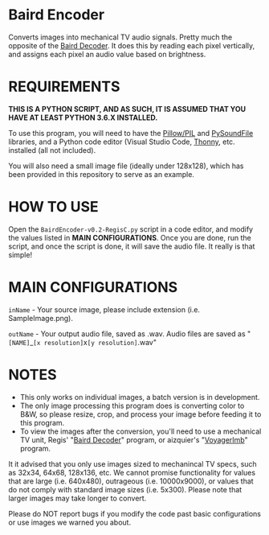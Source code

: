 # Baird Encoder
Converts images into mechanical TV audio signals. Pretty much the opposite of the [Baird Decoder](https://github.com/RegisCasey/Baird-Decoder).
It does this by reading each pixel vertically, and assigns each pixel an audio value based on brightness.

# REQUIREMENTS
**THIS IS A PYTHON SCRIPT, AND AS SUCH, IT IS ASSUMED THAT YOU HAVE AT LEAST PYTHON 3.6.X INSTALLED.**

To use this program, you will need to have the [Pillow/PIL](https://pypi.org/project/Pillow/) and [PySoundFile](https://pypi.org/project/PySoundFile/) libraries,  and a Python code editor (Visual Studio Code, [Thonny](https://thonny.org/), etc. installed (all not included).

You will also need a small image file (ideally under 128x128), which has been provided in this repository to serve as an example.

# HOW TO USE
Open the `BairdEncoder-v0.2-RegisC.py` script in a code editor, and modify the values listed in **MAIN CONFIGURATIONS**. Once you are done, run the script, and once the script is done, it will save the audio file. It really is that simple!

# MAIN CONFIGURATIONS
`inName` - Your source image, please include extension (i.e. SampleImage.png).

`outName` - Your output audio file, saved as .wav. Audio files are saved as "`[NAME]`_`[x resolution]`x`[y resolution]`.wav"

# NOTES
- This only works on individual images, a batch version is in development.
- The only image processing this program does is converting color to B&W,
so please resize, crop, and process your image before feeding it to this
program.
- To view the images after the conversion, you'll need to use a
mechanical TV unit, Regis' "[Baird Decoder](https://github.com/RegisCasey/Baird-Decoder)" program, or aizquier's "[VoyagerImb](https://github.com/aizquier/voyagerimb)"
program.

It it advised that you only use images sized to mechanincal TV specs, such as
32x34, 64x68, 128x136, etc. We cannot promise functionality for values that are 
large (i.e. 640x480), outrageous (i.e. 10000x9000), or values that do not comply
with standard image sizes (i.e. 5x300). Please note that larger images may take
longer to convert.

Please do NOT report bugs if you modify the code past basic configurations or
use images we warned you about.
